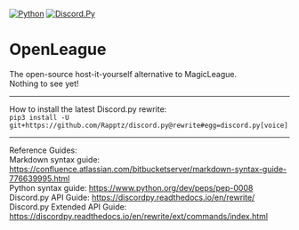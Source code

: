 [![Python](https://img.shields.io/badge/python-3.5-brightgreen.svg)](https://www.python.org/downloads/)
[![Discord.Py](https://img.shields.io/badge/discord.py-1.0.0a-green.svg)](https://github.com/Rapptz/discord.py)

OpenLeague
==========
The open-source host-it-yourself alternative to MagicLeague.<br>
Nothing to see yet!
***
How to install the latest Discord.py rewrite:<br>
``pip3 install -U git+https://github.com/Rapptz/discord.py@rewrite#egg=discord.py[voice]``
***
Reference Guides:<br>
Markdown syntax guide: https://confluence.atlassian.com/bitbucketserver/markdown-syntax-guide-776639995.html<br>
Python syntax guide: https://www.python.org/dev/peps/pep-0008<br>
Discord.py API Guide: https://discordpy.readthedocs.io/en/rewrite/<br>
Discord.py Extended API Guide: https://discordpy.readthedocs.io/en/rewrite/ext/commands/index.html